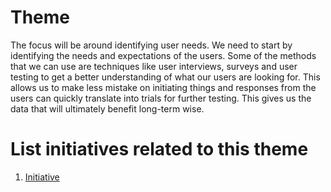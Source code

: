 # Theme

The focus will be around identifying user needs. We need to start by identifying the needs and expectations of the users. Some of the methods that we can 
use are techniques like user interviews, surveys and user testing to get a better understanding of what our users are looking for. This allows us to make 
less mistake on initiating things and responses from the users can quickly translate into trials for further testing. This gives us the data that will
ultimately benefit long-term wise.

# List initiatives related to this theme
1. [Initiative](initiatives/initiative_template.md)
